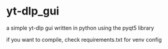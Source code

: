 # yt-dlp_gui
a simple yt-dlp gui written in python using the pyqt5 library

if you want to compile, check requirements.txt for venv config